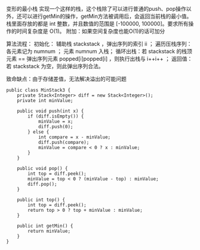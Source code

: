 变形的最小栈
实现一个这样的栈，这个栈除了可以进行普通的push、pop操作以外，还可以进行getMin的操作，getMin方法被调用后，会返回当前栈的最小值。栈里面存放的都是 int 整数，并且数值的范围是 [-100000, 100000]。要求所有操作的时间复杂度是 O(1)。
附加：如果空间复杂度也能O(1)的话可加分


算法流程：
初始化： 辅助栈 stackstack ，弹出序列的索引 ii ；
遍历压栈序列： 各元素记为 numnum ；
元素 numnum 入栈；
循环出栈：若 stackstack 的栈顶元素 == 弹出序列元素 popped[i]popped[i] ，则执行出栈与 i++i++ ；
返回值： 若 stackstack 为空，则此弹出序列合法。


致命缺点：由于存储差值，无法解决溢出的可能问题
```
public class MinStack3 {
	private Stack<Integer> diff = new Stack<Integer>();
	private int minValue;

	public void push(int x) {
		if (diff.isEmpty()) {
			minValue = x;
			diff.push(0);
		} else {
			int compare = x - minValue;
			diff.push(compare);
			minValue = compare < 0 ? x : minValue;
		}
	}

	public void pop() {
		int top = diff.peek();
		minValue = top < 0 ? (minValue - top) : minValue;
		diff.pop();
	}

	public int top() {
		int top = diff.peek();
		return top > 0 ? top + minValue : minValue;
	}

	public int getMin() {
		return minValue;
	}
}

```